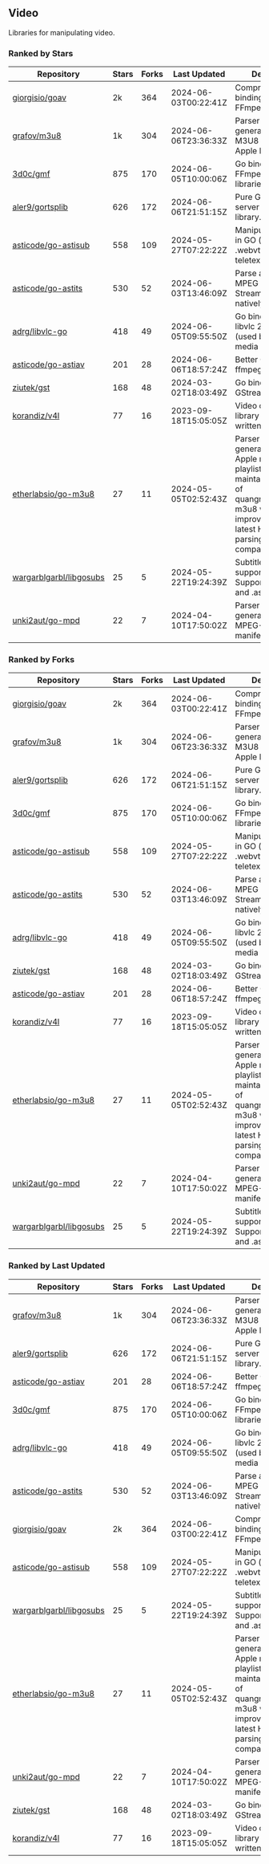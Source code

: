 ## Video

Libraries for manipulating video.

### Ranked by Stars

| Repository | Stars | Forks | Last Updated | Description | 
|------------|-------|-------|--------------|-------------|
| [giorgisio/goav](https://github.com/giorgisio/goav) | 2k | 364 | 2024-06-03T00:22:41Z |  Comprehensive Go bindings for FFmpeg. |
| [grafov/m3u8](https://github.com/grafov/m3u8) | 1k | 304 | 2024-06-06T23:36:33Z |  Parser and generator library of M3U8 playlists for Apple HLS. |
| [3d0c/gmf](https://github.com/3d0c/gmf) | 875 | 170 | 2024-06-05T10:00:06Z |  Go bindings for FFmpeg av\* libraries. |
| [aler9/gortsplib](https://github.com/aler9/gortsplib) | 626 | 172 | 2024-06-06T21:51:15Z |  Pure Go RTSP server and client library. |
| [asticode/go-astisub](https://github.com/asticode/go-astisub) | 558 | 109 | 2024-05-27T07:22:22Z |  Manipulate subtitles in GO (.srt, .stl, .ttml, .webvtt, .ssa/.ass, teletext, .smi, etc.). |
| [asticode/go-astits](https://github.com/asticode/go-astits) | 530 | 52 | 2024-06-03T13:46:09Z |  Parse and demux MPEG Transport Streams (.ts) natively in GO. |
| [adrg/libvlc-go](https://github.com/adrg/libvlc-go) | 418 | 49 | 2024-06-05T09:55:50Z |  Go bindings for libvlc 2.X/3.X/4.X (used by the VLC media player). |
| [asticode/go-astiav](https://github.com/asticode/go-astiav) | 201 | 28 | 2024-06-06T18:57:24Z |  Better C bindings for ffmpeg in GO. |
| [ziutek/gst](https://github.com/ziutek/gst) | 168 | 48 | 2024-03-02T18:03:49Z |  Go bindings for GStreamer. |
| [korandiz/v4l](https://github.com/korandiz/v4l) | 77 | 16 | 2023-09-18T15:05:05Z |  Video capture library for Linux, written in Go. |
| [etherlabsio/go-m3u8](https://github.com/etherlabsio/go-m3u8) | 27 | 11 | 2024-05-05T02:52:43Z |  Parser and generator library for Apple m3u8 playlists. Actively maintained version of quangngotan95/go-m3u8 with improvements and latest HLS playlist parsing compatibility. |
| [wargarblgarbl/libgosubs](https://github.com/wargarblgarbl/libgosubs) | 25 | 5 | 2024-05-22T19:24:39Z |  Subtitle format support for go. Supports .srt, .ttml, and .ass. |
| [unki2aut/go-mpd](https://github.com/unki2aut/go-mpd) | 22 | 7 | 2024-04-10T17:50:02Z |  Parser and generator library for MPEG-DASH manifest files. |

### Ranked by Forks

| Repository | Stars | Forks | Last Updated | Description | 
|------------|-------|-------|--------------|-------------|
| [giorgisio/goav](https://github.com/giorgisio/goav) | 2k | 364 | 2024-06-03T00:22:41Z |  Comprehensive Go bindings for FFmpeg. |
| [grafov/m3u8](https://github.com/grafov/m3u8) | 1k | 304 | 2024-06-06T23:36:33Z |  Parser and generator library of M3U8 playlists for Apple HLS. |
| [aler9/gortsplib](https://github.com/aler9/gortsplib) | 626 | 172 | 2024-06-06T21:51:15Z |  Pure Go RTSP server and client library. |
| [3d0c/gmf](https://github.com/3d0c/gmf) | 875 | 170 | 2024-06-05T10:00:06Z |  Go bindings for FFmpeg av\* libraries. |
| [asticode/go-astisub](https://github.com/asticode/go-astisub) | 558 | 109 | 2024-05-27T07:22:22Z |  Manipulate subtitles in GO (.srt, .stl, .ttml, .webvtt, .ssa/.ass, teletext, .smi, etc.). |
| [asticode/go-astits](https://github.com/asticode/go-astits) | 530 | 52 | 2024-06-03T13:46:09Z |  Parse and demux MPEG Transport Streams (.ts) natively in GO. |
| [adrg/libvlc-go](https://github.com/adrg/libvlc-go) | 418 | 49 | 2024-06-05T09:55:50Z |  Go bindings for libvlc 2.X/3.X/4.X (used by the VLC media player). |
| [ziutek/gst](https://github.com/ziutek/gst) | 168 | 48 | 2024-03-02T18:03:49Z |  Go bindings for GStreamer. |
| [asticode/go-astiav](https://github.com/asticode/go-astiav) | 201 | 28 | 2024-06-06T18:57:24Z |  Better C bindings for ffmpeg in GO. |
| [korandiz/v4l](https://github.com/korandiz/v4l) | 77 | 16 | 2023-09-18T15:05:05Z |  Video capture library for Linux, written in Go. |
| [etherlabsio/go-m3u8](https://github.com/etherlabsio/go-m3u8) | 27 | 11 | 2024-05-05T02:52:43Z |  Parser and generator library for Apple m3u8 playlists. Actively maintained version of quangngotan95/go-m3u8 with improvements and latest HLS playlist parsing compatibility. |
| [unki2aut/go-mpd](https://github.com/unki2aut/go-mpd) | 22 | 7 | 2024-04-10T17:50:02Z |  Parser and generator library for MPEG-DASH manifest files. |
| [wargarblgarbl/libgosubs](https://github.com/wargarblgarbl/libgosubs) | 25 | 5 | 2024-05-22T19:24:39Z |  Subtitle format support for go. Supports .srt, .ttml, and .ass. |

### Ranked by Last Updated

| Repository | Stars | Forks | Last Updated | Description | 
|------------|-------|-------|--------------|-------------|
| [grafov/m3u8](https://github.com/grafov/m3u8) | 1k | 304 | 2024-06-06T23:36:33Z |  Parser and generator library of M3U8 playlists for Apple HLS. |
| [aler9/gortsplib](https://github.com/aler9/gortsplib) | 626 | 172 | 2024-06-06T21:51:15Z |  Pure Go RTSP server and client library. |
| [asticode/go-astiav](https://github.com/asticode/go-astiav) | 201 | 28 | 2024-06-06T18:57:24Z |  Better C bindings for ffmpeg in GO. |
| [3d0c/gmf](https://github.com/3d0c/gmf) | 875 | 170 | 2024-06-05T10:00:06Z |  Go bindings for FFmpeg av\* libraries. |
| [adrg/libvlc-go](https://github.com/adrg/libvlc-go) | 418 | 49 | 2024-06-05T09:55:50Z |  Go bindings for libvlc 2.X/3.X/4.X (used by the VLC media player). |
| [asticode/go-astits](https://github.com/asticode/go-astits) | 530 | 52 | 2024-06-03T13:46:09Z |  Parse and demux MPEG Transport Streams (.ts) natively in GO. |
| [giorgisio/goav](https://github.com/giorgisio/goav) | 2k | 364 | 2024-06-03T00:22:41Z |  Comprehensive Go bindings for FFmpeg. |
| [asticode/go-astisub](https://github.com/asticode/go-astisub) | 558 | 109 | 2024-05-27T07:22:22Z |  Manipulate subtitles in GO (.srt, .stl, .ttml, .webvtt, .ssa/.ass, teletext, .smi, etc.). |
| [wargarblgarbl/libgosubs](https://github.com/wargarblgarbl/libgosubs) | 25 | 5 | 2024-05-22T19:24:39Z |  Subtitle format support for go. Supports .srt, .ttml, and .ass. |
| [etherlabsio/go-m3u8](https://github.com/etherlabsio/go-m3u8) | 27 | 11 | 2024-05-05T02:52:43Z |  Parser and generator library for Apple m3u8 playlists. Actively maintained version of quangngotan95/go-m3u8 with improvements and latest HLS playlist parsing compatibility. |
| [unki2aut/go-mpd](https://github.com/unki2aut/go-mpd) | 22 | 7 | 2024-04-10T17:50:02Z |  Parser and generator library for MPEG-DASH manifest files. |
| [ziutek/gst](https://github.com/ziutek/gst) | 168 | 48 | 2024-03-02T18:03:49Z |  Go bindings for GStreamer. |
| [korandiz/v4l](https://github.com/korandiz/v4l) | 77 | 16 | 2023-09-18T15:05:05Z |  Video capture library for Linux, written in Go. |

